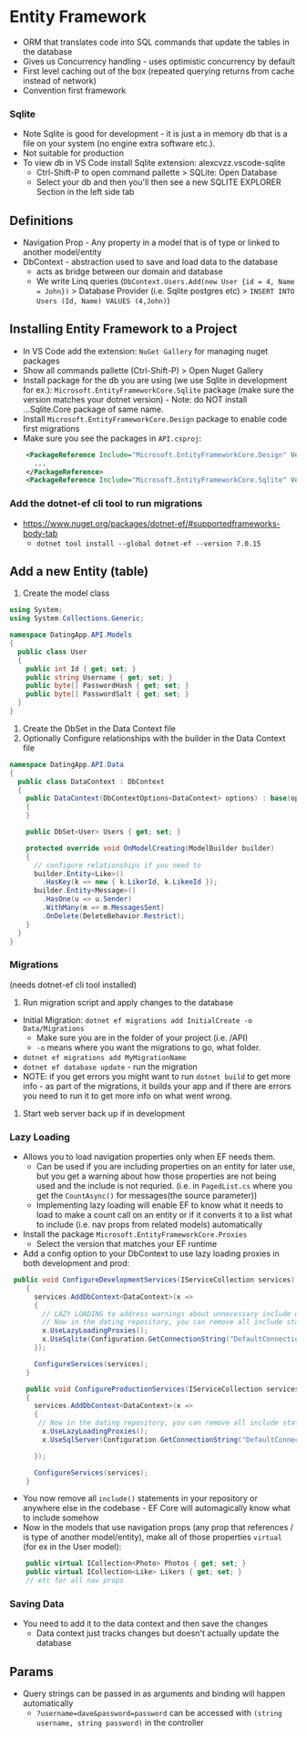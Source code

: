 # Entity Framework

- ORM that translates code into SQL commands that update the tables in the database
- Gives us Concurrency handling - uses optimistic concurrency by default
- First level caching out of the box (repeated querying returns from cache instead of network)
- Convention first framework

### Sqlite

- Note Sqlite is good for development - it is just a in memory db that is a file on your system (no engine extra software etc.).
- Not suitable for production
- To view db in VS Code install Sqlite extension: alexcvzz.vscode-sqlite
  - Ctrl-Shift-P to open command pallette > SQLite: Open Database
  - Select your db and then you'll then see a new SQLITE EXPLORER Section in the left side tab

## Definitions

- Navigation Prop - Any property in a model that is of type or linked to another model/entity
- DbContext - abstraction used to save and load data to the database
  - acts as bridge between our domain and database
  - We write Linq queries (`DbContext.Users.Add(new User {id = 4, Name = John})` > Database Provider (i.e. Sqlite postgres etc) > `INSERT INTO Users (Id, Name) VALUES (4,John)`)

## Installing Entity Framework to a Project

- In VS Code add the extension: `NuGet Gallery` for managing nuget packages
- Show all commands pallette (Ctrl-Shift-P) > Open Nuget Gallery
- Install package for the db you are using (we use Sqlite in development for ex.): `Microsoft.EntityFrameworkCore.Sqlite` package (make sure the version matches your dotnet version) - Note: do NOT install ...Sqlite.Core package of same name.
- Install `Microsoft.EntityFrameworkCore.Design` package to enable code first migrations
- Make sure you see the packages in `API.csproj`:

```xml
    <PackageReference Include="Microsoft.EntityFrameworkCore.Design" Version="7.0.15">
      ...
    </PackageReference>
    <PackageReference Include="Microsoft.EntityFrameworkCore.Sqlite" Version="7.0.15" />
```

### Add the dotnet-ef cli tool to run migrations

- https://www.nuget.org/packages/dotnet-ef/#supportedframeworks-body-tab
  - `dotnet tool install --global dotnet-ef --version 7.0.15`

## Add a new Entity (table)

1. Create the model class

```c#
using System;
using System.Collections.Generic;

namespace DatingApp.API.Models
{
  public class User
  {
    public int Id { get; set; }
    public string Username { get; set; }
    public byte[] PasswordHash { get; set; }
    public byte[] PasswordSalt { get; set; }
  }
}
```

1. Create the DbSet in the Data Context file
1. Optionally Configure relationships with the builder in the Data Context file

```c#
namespace DatingApp.API.Data
{
  public class DataContext : DbContext
  {
    public DataContext(DbContextOptions<DataContext> options) : base(options)
    {
    }

    public DbSet<User> Users { get; set; }

    protected override void OnModelCreating(ModelBuilder builder)
    {
      // configure relationships if you need to
      builder.Entity<Like>()
        .HasKey(k => new { k.LikerId, k.LikeeId });
      builder.Entity<Message>()
        .HasOne(u => u.Sender)
        .WithMany(m => m.MessagesSent)
        .OnDelete(DeleteBehavior.Restrict);
    }
  }
}
```

### Migrations

(needs dotnet-ef cli tool installed)

1. Run migration script and apply changes to the database

- Initial Migration: `dotnet ef migrations add InitialCreate -o Data/Migrations`
  - Make sure you are in the folder of your project (i.e. /API)
  - `-o` means where you want the migrations to go, what folder.
- `dotnet ef migrations add MyMigrationName`
- `dotnet ef database update` - run the migration
- NOTE: if you get errors you might want to run `dotnet build` to get more info - as part of the migrations, it builds your app and if there are errors you need to run it to get more info on what went wrong.

1. Start web server back up if in development

### Lazy Loading

- Allows you to load navigation properties only when EF needs them.
  - Can be used if you are including properties on an entity for later use, but you get a warning about how those properties are not being used and the include is not requried. (i.e. in `PagedList.cs` where you get the `CountAsync()` for messages(the source parameter))
  - Implementing lazy loading will enable EF to know what it needs to load to make a count call on an entity or if it converts it to a list what to include (i.e. nav props from related models) automatically
- Install the package `Microsoft.EntityFrameworkCore.Proxies`
  - Select the version that matches your EF runtime
- Add a config option to your DbContext to use lazy loading proxies in both development and prod:

```c#
 public void ConfigureDevelopmentServices(IServiceCollection services)
    {
      services.AddDbContext<DataContext>(x =>
      {
        // LAZY LOADING to address warnings about unnecessary include usage with navprops from the CountAsync() call in PagedList.cs (because at that time it executes the IQueryable before the included Photos are used or returned)
        // Now in the dating repository, you can remove all include statements! EF will know what it needs to use and include automatically
        x.UseLazyLoadingProxies();
        x.UseSqlite(Configuration.GetConnectionString("DefaultConnection")); // comes from appsettings.json files (appsettings.Development.json when in Development mode)
      });

      ConfigureServices(services);
    }

    public void ConfigureProductionServices(IServiceCollection services)
    {
      services.AddDbContext<DataContext>(x =>
      {
       // Now in the dating repository, you can remove all include statements! EF will know what it needs to use and include automatically
        x.UseLazyLoadingProxies();
        x.UseSqlServer(Configuration.GetConnectionString("DefaultConnection"));

      });

      ConfigureServices(services);
    }
```

- You now remove all `include()` statements in your repository or anywhere else in the codebase - EF Core will automagically know what to include somehow
- Now in the models that use navigation props (any prop that references / is type of another model/entity), make all of those properties `virtual` (for ex in the User model):

```c#
    public virtual ICollection<Photo> Photos { get; set; }
    public virtual ICollection<Like> Likers { get; set; }
    // etc for all nav props
```

### Saving Data

- You need to add it to the data context and then save the changes
  - Data context just tracks changes but doesn't actually update the database

## Params

- Query strings can be passed in as arguments and binding will happen automatically
  - `?username=dave&password=password` can be accessed with `(string username, string password)` in the controller
